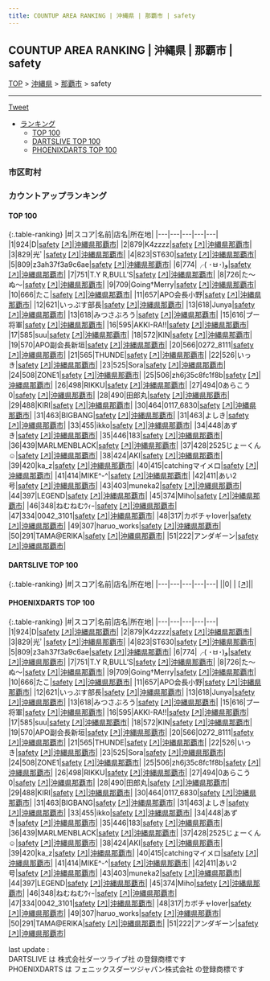 ```yaml
---
title: COUNTUP AREA RANKING | 沖縄県 | 那覇市 | safety
---
```

## COUNTUP AREA RANKING | 沖縄県 | 那覇市 | safety

[TOP](/darts/rank/) > [沖縄県](/darts/rank/沖縄県/) > [那覇市](/darts/rank/沖縄県/那覇市/) > safety

___

<a href="https://twitter.com/share?ref_src=twsrc%5Etfw" data-text="COUNTUP AREA RANKING | 沖縄県那覇市safety" class="twitter-share-button" data-hashtags="DARTSLIVE,PHOENIXDARTS,darts,ダーツ" data-show-count="false">Tweet</a>

* [ランキング](#カウントアップランキング)
    * [TOP 100](#top-100)
    * [DARTSLIVE TOP 100](#dartslive-top-100)
    * [PHOENIXDARTS TOP 100](#phoenixdarts-top-100)

### 市区町村

<ul>

</ul>

### カウントアップランキング

#### TOP 100



{:.table-ranking}
|#|スコア|名前|店名|所在地|
|---|---|---|---|---|
|1|924|<span class="rank-name-pd">D</span>|<a href="/darts/rank/shops/5648.html">safety</a> <a href="https://vs.phoenixdarts.com/jp/shop/shopDetailInfo/s_5648?s_seq=5648">[↗]</a>|<a href="/darts/rank/沖縄県/那覇市">沖縄県那覇市</a>|
|2|879|<span class="rank-name-pd">K4zzzz</span>|<a href="/darts/rank/shops/5648.html">safety</a> <a href="https://vs.phoenixdarts.com/jp/shop/shopDetailInfo/s_5648?s_seq=5648">[↗]</a>|<a href="/darts/rank/沖縄県/那覇市">沖縄県那覇市</a>|
|3|829|<span class="rank-name-pd">光ﾟ</span>|<a href="/darts/rank/shops/5648.html">safety</a> <a href="https://vs.phoenixdarts.com/jp/shop/shopDetailInfo/s_5648?s_seq=5648">[↗]</a>|<a href="/darts/rank/沖縄県/那覇市">沖縄県那覇市</a>|
|4|823|<span class="rank-name-pd">ST630</span>|<a href="/darts/rank/shops/5648.html">safety</a> <a href="https://vs.phoenixdarts.com/jp/shop/shopDetailInfo/s_5648?s_seq=5648">[↗]</a>|<a href="/darts/rank/沖縄県/那覇市">沖縄県那覇市</a>|
|5|809|<span class="rank-name-pd">z3ah37f3a9c6ae</span>|<a href="/darts/rank/shops/5648.html">safety</a> <a href="https://vs.phoenixdarts.com/jp/shop/shopDetailInfo/s_5648?s_seq=5648">[↗]</a>|<a href="/darts/rank/沖縄県/那覇市">沖縄県那覇市</a>|
|6|774|<span class="rank-name-pd">╭( ･ㅂ･)و</span>|<a href="/darts/rank/shops/5648.html">safety</a> <a href="https://vs.phoenixdarts.com/jp/shop/shopDetailInfo/s_5648?s_seq=5648">[↗]</a>|<a href="/darts/rank/沖縄県/那覇市">沖縄県那覇市</a>|
|7|751|<span class="rank-name-pd">T.Y R,BULL’S</span>|<a href="/darts/rank/shops/5648.html">safety</a> <a href="https://vs.phoenixdarts.com/jp/shop/shopDetailInfo/s_5648?s_seq=5648">[↗]</a>|<a href="/darts/rank/沖縄県/那覇市">沖縄県那覇市</a>|
|8|726|<span class="rank-name-pd">た～ぬ～</span>|<a href="/darts/rank/shops/5648.html">safety</a> <a href="https://vs.phoenixdarts.com/jp/shop/shopDetailInfo/s_5648?s_seq=5648">[↗]</a>|<a href="/darts/rank/沖縄県/那覇市">沖縄県那覇市</a>|
|9|709|<span class="rank-name-pd">Going†Merry</span>|<a href="/darts/rank/shops/5648.html">safety</a> <a href="https://vs.phoenixdarts.com/jp/shop/shopDetailInfo/s_5648?s_seq=5648">[↗]</a>|<a href="/darts/rank/沖縄県/那覇市">沖縄県那覇市</a>|
|10|666|<span class="rank-name-pd">たこ</span>|<a href="/darts/rank/shops/5648.html">safety</a> <a href="https://vs.phoenixdarts.com/jp/shop/shopDetailInfo/s_5648?s_seq=5648">[↗]</a>|<a href="/darts/rank/沖縄県/那覇市">沖縄県那覇市</a>|
|11|657|<span class="rank-name-pd">APO会長小野</span>|<a href="/darts/rank/shops/5648.html">safety</a> <a href="https://vs.phoenixdarts.com/jp/shop/shopDetailInfo/s_5648?s_seq=5648">[↗]</a>|<a href="/darts/rank/沖縄県/那覇市">沖縄県那覇市</a>|
|12|621|<span class="rank-name-pd">いっぷす部長</span>|<a href="/darts/rank/shops/5648.html">safety</a> <a href="https://vs.phoenixdarts.com/jp/shop/shopDetailInfo/s_5648?s_seq=5648">[↗]</a>|<a href="/darts/rank/沖縄県/那覇市">沖縄県那覇市</a>|
|13|618|<span class="rank-name-pd">Junya</span>|<a href="/darts/rank/shops/5648.html">safety</a> <a href="https://vs.phoenixdarts.com/jp/shop/shopDetailInfo/s_5648?s_seq=5648">[↗]</a>|<a href="/darts/rank/沖縄県/那覇市">沖縄県那覇市</a>|
|13|618|<span class="rank-name-pd">みつさぶろう</span>|<a href="/darts/rank/shops/5648.html">safety</a> <a href="https://vs.phoenixdarts.com/jp/shop/shopDetailInfo/s_5648?s_seq=5648">[↗]</a>|<a href="/darts/rank/沖縄県/那覇市">沖縄県那覇市</a>|
|15|616|<span class="rank-name-pd">プー将軍</span>|<a href="/darts/rank/shops/5648.html">safety</a> <a href="https://vs.phoenixdarts.com/jp/shop/shopDetailInfo/s_5648?s_seq=5648">[↗]</a>|<a href="/darts/rank/沖縄県/那覇市">沖縄県那覇市</a>|
|16|595|<span class="rank-name-pd">AKKI-RA!!</span>|<a href="/darts/rank/shops/5648.html">safety</a> <a href="https://vs.phoenixdarts.com/jp/shop/shopDetailInfo/s_5648?s_seq=5648">[↗]</a>|<a href="/darts/rank/沖縄県/那覇市">沖縄県那覇市</a>|
|17|585|<span class="rank-name-pd">suu</span>|<a href="/darts/rank/shops/5648.html">safety</a> <a href="https://vs.phoenixdarts.com/jp/shop/shopDetailInfo/s_5648?s_seq=5648">[↗]</a>|<a href="/darts/rank/沖縄県/那覇市">沖縄県那覇市</a>|
|18|572|<span class="rank-name-pd">KIN</span>|<a href="/darts/rank/shops/5648.html">safety</a> <a href="https://vs.phoenixdarts.com/jp/shop/shopDetailInfo/s_5648?s_seq=5648">[↗]</a>|<a href="/darts/rank/沖縄県/那覇市">沖縄県那覇市</a>|
|19|570|<span class="rank-name-pd">APO副会長新垣</span>|<a href="/darts/rank/shops/5648.html">safety</a> <a href="https://vs.phoenixdarts.com/jp/shop/shopDetailInfo/s_5648?s_seq=5648">[↗]</a>|<a href="/darts/rank/沖縄県/那覇市">沖縄県那覇市</a>|
|20|566|<span class="rank-name-pd">0272_8111</span>|<a href="/darts/rank/shops/5648.html">safety</a> <a href="https://vs.phoenixdarts.com/jp/shop/shopDetailInfo/s_5648?s_seq=5648">[↗]</a>|<a href="/darts/rank/沖縄県/那覇市">沖縄県那覇市</a>|
|21|565|<span class="rank-name-pd">THUNDE</span>|<a href="/darts/rank/shops/5648.html">safety</a> <a href="https://vs.phoenixdarts.com/jp/shop/shopDetailInfo/s_5648?s_seq=5648">[↗]</a>|<a href="/darts/rank/沖縄県/那覇市">沖縄県那覇市</a>|
|22|526|<span class="rank-name-pd">いっき</span>|<a href="/darts/rank/shops/5648.html">safety</a> <a href="https://vs.phoenixdarts.com/jp/shop/shopDetailInfo/s_5648?s_seq=5648">[↗]</a>|<a href="/darts/rank/沖縄県/那覇市">沖縄県那覇市</a>|
|23|525|<span class="rank-name-pd">Sora</span>|<a href="/darts/rank/shops/5648.html">safety</a> <a href="https://vs.phoenixdarts.com/jp/shop/shopDetailInfo/s_5648?s_seq=5648">[↗]</a>|<a href="/darts/rank/沖縄県/那覇市">沖縄県那覇市</a>|
|24|508|<span class="rank-name-pd">ZONE1</span>|<a href="/darts/rank/shops/5648.html">safety</a> <a href="https://vs.phoenixdarts.com/jp/shop/shopDetailInfo/s_5648?s_seq=5648">[↗]</a>|<a href="/darts/rank/沖縄県/那覇市">沖縄県那覇市</a>|
|25|506|<span class="rank-name-pd">zh6j35c8fc1f8b</span>|<a href="/darts/rank/shops/5648.html">safety</a> <a href="https://vs.phoenixdarts.com/jp/shop/shopDetailInfo/s_5648?s_seq=5648">[↗]</a>|<a href="/darts/rank/沖縄県/那覇市">沖縄県那覇市</a>|
|26|498|<span class="rank-name-pd">RIKKU</span>|<a href="/darts/rank/shops/5648.html">safety</a> <a href="https://vs.phoenixdarts.com/jp/shop/shopDetailInfo/s_5648?s_seq=5648">[↗]</a>|<a href="/darts/rank/沖縄県/那覇市">沖縄県那覇市</a>|
|27|494|<span class="rank-name-pd">0あらこう0</span>|<a href="/darts/rank/shops/5648.html">safety</a> <a href="https://vs.phoenixdarts.com/jp/shop/shopDetailInfo/s_5648?s_seq=5648">[↗]</a>|<a href="/darts/rank/沖縄県/那覇市">沖縄県那覇市</a>|
|28|490|<span class="rank-name-pd">田郎丸</span>|<a href="/darts/rank/shops/5648.html">safety</a> <a href="https://vs.phoenixdarts.com/jp/shop/shopDetailInfo/s_5648?s_seq=5648">[↗]</a>|<a href="/darts/rank/沖縄県/那覇市">沖縄県那覇市</a>|
|29|488|<span class="rank-name-pd">KIRI</span>|<a href="/darts/rank/shops/5648.html">safety</a> <a href="https://vs.phoenixdarts.com/jp/shop/shopDetailInfo/s_5648?s_seq=5648">[↗]</a>|<a href="/darts/rank/沖縄県/那覇市">沖縄県那覇市</a>|
|30|464|<span class="rank-name-pd">0117_6830</span>|<a href="/darts/rank/shops/5648.html">safety</a> <a href="https://vs.phoenixdarts.com/jp/shop/shopDetailInfo/s_5648?s_seq=5648">[↗]</a>|<a href="/darts/rank/沖縄県/那覇市">沖縄県那覇市</a>|
|31|463|<span class="rank-name-pd">BIGBANG</span>|<a href="/darts/rank/shops/5648.html">safety</a> <a href="https://vs.phoenixdarts.com/jp/shop/shopDetailInfo/s_5648?s_seq=5648">[↗]</a>|<a href="/darts/rank/沖縄県/那覇市">沖縄県那覇市</a>|
|31|463|<span class="rank-name-pd">よしき</span>|<a href="/darts/rank/shops/5648.html">safety</a> <a href="https://vs.phoenixdarts.com/jp/shop/shopDetailInfo/s_5648?s_seq=5648">[↗]</a>|<a href="/darts/rank/沖縄県/那覇市">沖縄県那覇市</a>|
|33|455|<span class="rank-name-pd">ikko</span>|<a href="/darts/rank/shops/5648.html">safety</a> <a href="https://vs.phoenixdarts.com/jp/shop/shopDetailInfo/s_5648?s_seq=5648">[↗]</a>|<a href="/darts/rank/沖縄県/那覇市">沖縄県那覇市</a>|
|34|448|<span class="rank-name-pd">あずき</span>|<a href="/darts/rank/shops/5648.html">safety</a> <a href="https://vs.phoenixdarts.com/jp/shop/shopDetailInfo/s_5648?s_seq=5648">[↗]</a>|<a href="/darts/rank/沖縄県/那覇市">沖縄県那覇市</a>|
|35|446|<span class="rank-name-pd">183</span>|<a href="/darts/rank/shops/5648.html">safety</a> <a href="https://vs.phoenixdarts.com/jp/shop/shopDetailInfo/s_5648?s_seq=5648">[↗]</a>|<a href="/darts/rank/沖縄県/那覇市">沖縄県那覇市</a>|
|36|439|<span class="rank-name-pd">MARLMENBLACK</span>|<a href="/darts/rank/shops/5648.html">safety</a> <a href="https://vs.phoenixdarts.com/jp/shop/shopDetailInfo/s_5648?s_seq=5648">[↗]</a>|<a href="/darts/rank/沖縄県/那覇市">沖縄県那覇市</a>|
|37|428|<span class="rank-name-pd">2525じょーくん☺︎</span>|<a href="/darts/rank/shops/5648.html">safety</a> <a href="https://vs.phoenixdarts.com/jp/shop/shopDetailInfo/s_5648?s_seq=5648">[↗]</a>|<a href="/darts/rank/沖縄県/那覇市">沖縄県那覇市</a>|
|38|424|<span class="rank-name-pd">AKI</span>|<a href="/darts/rank/shops/5648.html">safety</a> <a href="https://vs.phoenixdarts.com/jp/shop/shopDetailInfo/s_5648?s_seq=5648">[↗]</a>|<a href="/darts/rank/沖縄県/那覇市">沖縄県那覇市</a>|
|39|420|<span class="rank-name-pd">ka_z</span>|<a href="/darts/rank/shops/5648.html">safety</a> <a href="https://vs.phoenixdarts.com/jp/shop/shopDetailInfo/s_5648?s_seq=5648">[↗]</a>|<a href="/darts/rank/沖縄県/那覇市">沖縄県那覇市</a>|
|40|415|<span class="rank-name-pd">catchingマイメロ</span>|<a href="/darts/rank/shops/5648.html">safety</a> <a href="https://vs.phoenixdarts.com/jp/shop/shopDetailInfo/s_5648?s_seq=5648">[↗]</a>|<a href="/darts/rank/沖縄県/那覇市">沖縄県那覇市</a>|
|41|414|<span class="rank-name-pd">MIKE^-^</span>|<a href="/darts/rank/shops/5648.html">safety</a> <a href="https://vs.phoenixdarts.com/jp/shop/shopDetailInfo/s_5648?s_seq=5648">[↗]</a>|<a href="/darts/rank/沖縄県/那覇市">沖縄県那覇市</a>|
|42|411|<span class="rank-name-pd">あい2号</span>|<a href="/darts/rank/shops/5648.html">safety</a> <a href="https://vs.phoenixdarts.com/jp/shop/shopDetailInfo/s_5648?s_seq=5648">[↗]</a>|<a href="/darts/rank/沖縄県/那覇市">沖縄県那覇市</a>|
|43|403|<span class="rank-name-pd">muneka2</span>|<a href="/darts/rank/shops/5648.html">safety</a> <a href="https://vs.phoenixdarts.com/jp/shop/shopDetailInfo/s_5648?s_seq=5648">[↗]</a>|<a href="/darts/rank/沖縄県/那覇市">沖縄県那覇市</a>|
|44|397|<span class="rank-name-pd">LEGEND</span>|<a href="/darts/rank/shops/5648.html">safety</a> <a href="https://vs.phoenixdarts.com/jp/shop/shopDetailInfo/s_5648?s_seq=5648">[↗]</a>|<a href="/darts/rank/沖縄県/那覇市">沖縄県那覇市</a>|
|45|374|<span class="rank-name-pd">Miho</span>|<a href="/darts/rank/shops/5648.html">safety</a> <a href="https://vs.phoenixdarts.com/jp/shop/shopDetailInfo/s_5648?s_seq=5648">[↗]</a>|<a href="/darts/rank/沖縄県/那覇市">沖縄県那覇市</a>|
|46|348|<span class="rank-name-pd">ねむねむｳｨｰ</span>|<a href="/darts/rank/shops/5648.html">safety</a> <a href="https://vs.phoenixdarts.com/jp/shop/shopDetailInfo/s_5648?s_seq=5648">[↗]</a>|<a href="/darts/rank/沖縄県/那覇市">沖縄県那覇市</a>|
|47|334|<span class="rank-name-pd">0042_3101</span>|<a href="/darts/rank/shops/5648.html">safety</a> <a href="https://vs.phoenixdarts.com/jp/shop/shopDetailInfo/s_5648?s_seq=5648">[↗]</a>|<a href="/darts/rank/沖縄県/那覇市">沖縄県那覇市</a>|
|48|317|<span class="rank-name-pd">カボチャlover</span>|<a href="/darts/rank/shops/5648.html">safety</a> <a href="https://vs.phoenixdarts.com/jp/shop/shopDetailInfo/s_5648?s_seq=5648">[↗]</a>|<a href="/darts/rank/沖縄県/那覇市">沖縄県那覇市</a>|
|49|307|<span class="rank-name-pd">haruo_works</span>|<a href="/darts/rank/shops/5648.html">safety</a> <a href="https://vs.phoenixdarts.com/jp/shop/shopDetailInfo/s_5648?s_seq=5648">[↗]</a>|<a href="/darts/rank/沖縄県/那覇市">沖縄県那覇市</a>|
|50|291|<span class="rank-name-pd">TAMA@ERIKA</span>|<a href="/darts/rank/shops/5648.html">safety</a> <a href="https://vs.phoenixdarts.com/jp/shop/shopDetailInfo/s_5648?s_seq=5648">[↗]</a>|<a href="/darts/rank/沖縄県/那覇市">沖縄県那覇市</a>|
|51|222|<span class="rank-name-pd">アンダギーン</span>|<a href="/darts/rank/shops/5648.html">safety</a> <a href="https://vs.phoenixdarts.com/jp/shop/shopDetailInfo/s_5648?s_seq=5648">[↗]</a>|<a href="/darts/rank/沖縄県/那覇市">沖縄県那覇市</a>|


#### DARTSLIVE TOP 100



{:.table-ranking}
|#|スコア|名前|店名|所在地|
|---|---|---|---|---|
||0|<span class="rank-name-dl"> </span>|<a href="/darts/rank/shops/.html"></a> <a href="">[↗]</a>|<a href="/darts/rank//"></a>|


#### PHOENIXDARTS TOP 100



{:.table-ranking}
|#|スコア|名前|店名|所在地|
|---|---|---|---|---|
|1|924|<span class="rank-name-pd">D</span>|<a href="/darts/rank/shops/5648.html">safety</a> <a href="https://vs.phoenixdarts.com/jp/shop/shopDetailInfo/s_5648?s_seq=5648">[↗]</a>|<a href="/darts/rank/沖縄県/那覇市">沖縄県那覇市</a>|
|2|879|<span class="rank-name-pd">K4zzzz</span>|<a href="/darts/rank/shops/5648.html">safety</a> <a href="https://vs.phoenixdarts.com/jp/shop/shopDetailInfo/s_5648?s_seq=5648">[↗]</a>|<a href="/darts/rank/沖縄県/那覇市">沖縄県那覇市</a>|
|3|829|<span class="rank-name-pd">光ﾟ</span>|<a href="/darts/rank/shops/5648.html">safety</a> <a href="https://vs.phoenixdarts.com/jp/shop/shopDetailInfo/s_5648?s_seq=5648">[↗]</a>|<a href="/darts/rank/沖縄県/那覇市">沖縄県那覇市</a>|
|4|823|<span class="rank-name-pd">ST630</span>|<a href="/darts/rank/shops/5648.html">safety</a> <a href="https://vs.phoenixdarts.com/jp/shop/shopDetailInfo/s_5648?s_seq=5648">[↗]</a>|<a href="/darts/rank/沖縄県/那覇市">沖縄県那覇市</a>|
|5|809|<span class="rank-name-pd">z3ah37f3a9c6ae</span>|<a href="/darts/rank/shops/5648.html">safety</a> <a href="https://vs.phoenixdarts.com/jp/shop/shopDetailInfo/s_5648?s_seq=5648">[↗]</a>|<a href="/darts/rank/沖縄県/那覇市">沖縄県那覇市</a>|
|6|774|<span class="rank-name-pd">╭( ･ㅂ･)و</span>|<a href="/darts/rank/shops/5648.html">safety</a> <a href="https://vs.phoenixdarts.com/jp/shop/shopDetailInfo/s_5648?s_seq=5648">[↗]</a>|<a href="/darts/rank/沖縄県/那覇市">沖縄県那覇市</a>|
|7|751|<span class="rank-name-pd">T.Y R,BULL’S</span>|<a href="/darts/rank/shops/5648.html">safety</a> <a href="https://vs.phoenixdarts.com/jp/shop/shopDetailInfo/s_5648?s_seq=5648">[↗]</a>|<a href="/darts/rank/沖縄県/那覇市">沖縄県那覇市</a>|
|8|726|<span class="rank-name-pd">た～ぬ～</span>|<a href="/darts/rank/shops/5648.html">safety</a> <a href="https://vs.phoenixdarts.com/jp/shop/shopDetailInfo/s_5648?s_seq=5648">[↗]</a>|<a href="/darts/rank/沖縄県/那覇市">沖縄県那覇市</a>|
|9|709|<span class="rank-name-pd">Going†Merry</span>|<a href="/darts/rank/shops/5648.html">safety</a> <a href="https://vs.phoenixdarts.com/jp/shop/shopDetailInfo/s_5648?s_seq=5648">[↗]</a>|<a href="/darts/rank/沖縄県/那覇市">沖縄県那覇市</a>|
|10|666|<span class="rank-name-pd">たこ</span>|<a href="/darts/rank/shops/5648.html">safety</a> <a href="https://vs.phoenixdarts.com/jp/shop/shopDetailInfo/s_5648?s_seq=5648">[↗]</a>|<a href="/darts/rank/沖縄県/那覇市">沖縄県那覇市</a>|
|11|657|<span class="rank-name-pd">APO会長小野</span>|<a href="/darts/rank/shops/5648.html">safety</a> <a href="https://vs.phoenixdarts.com/jp/shop/shopDetailInfo/s_5648?s_seq=5648">[↗]</a>|<a href="/darts/rank/沖縄県/那覇市">沖縄県那覇市</a>|
|12|621|<span class="rank-name-pd">いっぷす部長</span>|<a href="/darts/rank/shops/5648.html">safety</a> <a href="https://vs.phoenixdarts.com/jp/shop/shopDetailInfo/s_5648?s_seq=5648">[↗]</a>|<a href="/darts/rank/沖縄県/那覇市">沖縄県那覇市</a>|
|13|618|<span class="rank-name-pd">Junya</span>|<a href="/darts/rank/shops/5648.html">safety</a> <a href="https://vs.phoenixdarts.com/jp/shop/shopDetailInfo/s_5648?s_seq=5648">[↗]</a>|<a href="/darts/rank/沖縄県/那覇市">沖縄県那覇市</a>|
|13|618|<span class="rank-name-pd">みつさぶろう</span>|<a href="/darts/rank/shops/5648.html">safety</a> <a href="https://vs.phoenixdarts.com/jp/shop/shopDetailInfo/s_5648?s_seq=5648">[↗]</a>|<a href="/darts/rank/沖縄県/那覇市">沖縄県那覇市</a>|
|15|616|<span class="rank-name-pd">プー将軍</span>|<a href="/darts/rank/shops/5648.html">safety</a> <a href="https://vs.phoenixdarts.com/jp/shop/shopDetailInfo/s_5648?s_seq=5648">[↗]</a>|<a href="/darts/rank/沖縄県/那覇市">沖縄県那覇市</a>|
|16|595|<span class="rank-name-pd">AKKI-RA!!</span>|<a href="/darts/rank/shops/5648.html">safety</a> <a href="https://vs.phoenixdarts.com/jp/shop/shopDetailInfo/s_5648?s_seq=5648">[↗]</a>|<a href="/darts/rank/沖縄県/那覇市">沖縄県那覇市</a>|
|17|585|<span class="rank-name-pd">suu</span>|<a href="/darts/rank/shops/5648.html">safety</a> <a href="https://vs.phoenixdarts.com/jp/shop/shopDetailInfo/s_5648?s_seq=5648">[↗]</a>|<a href="/darts/rank/沖縄県/那覇市">沖縄県那覇市</a>|
|18|572|<span class="rank-name-pd">KIN</span>|<a href="/darts/rank/shops/5648.html">safety</a> <a href="https://vs.phoenixdarts.com/jp/shop/shopDetailInfo/s_5648?s_seq=5648">[↗]</a>|<a href="/darts/rank/沖縄県/那覇市">沖縄県那覇市</a>|
|19|570|<span class="rank-name-pd">APO副会長新垣</span>|<a href="/darts/rank/shops/5648.html">safety</a> <a href="https://vs.phoenixdarts.com/jp/shop/shopDetailInfo/s_5648?s_seq=5648">[↗]</a>|<a href="/darts/rank/沖縄県/那覇市">沖縄県那覇市</a>|
|20|566|<span class="rank-name-pd">0272_8111</span>|<a href="/darts/rank/shops/5648.html">safety</a> <a href="https://vs.phoenixdarts.com/jp/shop/shopDetailInfo/s_5648?s_seq=5648">[↗]</a>|<a href="/darts/rank/沖縄県/那覇市">沖縄県那覇市</a>|
|21|565|<span class="rank-name-pd">THUNDE</span>|<a href="/darts/rank/shops/5648.html">safety</a> <a href="https://vs.phoenixdarts.com/jp/shop/shopDetailInfo/s_5648?s_seq=5648">[↗]</a>|<a href="/darts/rank/沖縄県/那覇市">沖縄県那覇市</a>|
|22|526|<span class="rank-name-pd">いっき</span>|<a href="/darts/rank/shops/5648.html">safety</a> <a href="https://vs.phoenixdarts.com/jp/shop/shopDetailInfo/s_5648?s_seq=5648">[↗]</a>|<a href="/darts/rank/沖縄県/那覇市">沖縄県那覇市</a>|
|23|525|<span class="rank-name-pd">Sora</span>|<a href="/darts/rank/shops/5648.html">safety</a> <a href="https://vs.phoenixdarts.com/jp/shop/shopDetailInfo/s_5648?s_seq=5648">[↗]</a>|<a href="/darts/rank/沖縄県/那覇市">沖縄県那覇市</a>|
|24|508|<span class="rank-name-pd">ZONE1</span>|<a href="/darts/rank/shops/5648.html">safety</a> <a href="https://vs.phoenixdarts.com/jp/shop/shopDetailInfo/s_5648?s_seq=5648">[↗]</a>|<a href="/darts/rank/沖縄県/那覇市">沖縄県那覇市</a>|
|25|506|<span class="rank-name-pd">zh6j35c8fc1f8b</span>|<a href="/darts/rank/shops/5648.html">safety</a> <a href="https://vs.phoenixdarts.com/jp/shop/shopDetailInfo/s_5648?s_seq=5648">[↗]</a>|<a href="/darts/rank/沖縄県/那覇市">沖縄県那覇市</a>|
|26|498|<span class="rank-name-pd">RIKKU</span>|<a href="/darts/rank/shops/5648.html">safety</a> <a href="https://vs.phoenixdarts.com/jp/shop/shopDetailInfo/s_5648?s_seq=5648">[↗]</a>|<a href="/darts/rank/沖縄県/那覇市">沖縄県那覇市</a>|
|27|494|<span class="rank-name-pd">0あらこう0</span>|<a href="/darts/rank/shops/5648.html">safety</a> <a href="https://vs.phoenixdarts.com/jp/shop/shopDetailInfo/s_5648?s_seq=5648">[↗]</a>|<a href="/darts/rank/沖縄県/那覇市">沖縄県那覇市</a>|
|28|490|<span class="rank-name-pd">田郎丸</span>|<a href="/darts/rank/shops/5648.html">safety</a> <a href="https://vs.phoenixdarts.com/jp/shop/shopDetailInfo/s_5648?s_seq=5648">[↗]</a>|<a href="/darts/rank/沖縄県/那覇市">沖縄県那覇市</a>|
|29|488|<span class="rank-name-pd">KIRI</span>|<a href="/darts/rank/shops/5648.html">safety</a> <a href="https://vs.phoenixdarts.com/jp/shop/shopDetailInfo/s_5648?s_seq=5648">[↗]</a>|<a href="/darts/rank/沖縄県/那覇市">沖縄県那覇市</a>|
|30|464|<span class="rank-name-pd">0117_6830</span>|<a href="/darts/rank/shops/5648.html">safety</a> <a href="https://vs.phoenixdarts.com/jp/shop/shopDetailInfo/s_5648?s_seq=5648">[↗]</a>|<a href="/darts/rank/沖縄県/那覇市">沖縄県那覇市</a>|
|31|463|<span class="rank-name-pd">BIGBANG</span>|<a href="/darts/rank/shops/5648.html">safety</a> <a href="https://vs.phoenixdarts.com/jp/shop/shopDetailInfo/s_5648?s_seq=5648">[↗]</a>|<a href="/darts/rank/沖縄県/那覇市">沖縄県那覇市</a>|
|31|463|<span class="rank-name-pd">よしき</span>|<a href="/darts/rank/shops/5648.html">safety</a> <a href="https://vs.phoenixdarts.com/jp/shop/shopDetailInfo/s_5648?s_seq=5648">[↗]</a>|<a href="/darts/rank/沖縄県/那覇市">沖縄県那覇市</a>|
|33|455|<span class="rank-name-pd">ikko</span>|<a href="/darts/rank/shops/5648.html">safety</a> <a href="https://vs.phoenixdarts.com/jp/shop/shopDetailInfo/s_5648?s_seq=5648">[↗]</a>|<a href="/darts/rank/沖縄県/那覇市">沖縄県那覇市</a>|
|34|448|<span class="rank-name-pd">あずき</span>|<a href="/darts/rank/shops/5648.html">safety</a> <a href="https://vs.phoenixdarts.com/jp/shop/shopDetailInfo/s_5648?s_seq=5648">[↗]</a>|<a href="/darts/rank/沖縄県/那覇市">沖縄県那覇市</a>|
|35|446|<span class="rank-name-pd">183</span>|<a href="/darts/rank/shops/5648.html">safety</a> <a href="https://vs.phoenixdarts.com/jp/shop/shopDetailInfo/s_5648?s_seq=5648">[↗]</a>|<a href="/darts/rank/沖縄県/那覇市">沖縄県那覇市</a>|
|36|439|<span class="rank-name-pd">MARLMENBLACK</span>|<a href="/darts/rank/shops/5648.html">safety</a> <a href="https://vs.phoenixdarts.com/jp/shop/shopDetailInfo/s_5648?s_seq=5648">[↗]</a>|<a href="/darts/rank/沖縄県/那覇市">沖縄県那覇市</a>|
|37|428|<span class="rank-name-pd">2525じょーくん☺︎</span>|<a href="/darts/rank/shops/5648.html">safety</a> <a href="https://vs.phoenixdarts.com/jp/shop/shopDetailInfo/s_5648?s_seq=5648">[↗]</a>|<a href="/darts/rank/沖縄県/那覇市">沖縄県那覇市</a>|
|38|424|<span class="rank-name-pd">AKI</span>|<a href="/darts/rank/shops/5648.html">safety</a> <a href="https://vs.phoenixdarts.com/jp/shop/shopDetailInfo/s_5648?s_seq=5648">[↗]</a>|<a href="/darts/rank/沖縄県/那覇市">沖縄県那覇市</a>|
|39|420|<span class="rank-name-pd">ka_z</span>|<a href="/darts/rank/shops/5648.html">safety</a> <a href="https://vs.phoenixdarts.com/jp/shop/shopDetailInfo/s_5648?s_seq=5648">[↗]</a>|<a href="/darts/rank/沖縄県/那覇市">沖縄県那覇市</a>|
|40|415|<span class="rank-name-pd">catchingマイメロ</span>|<a href="/darts/rank/shops/5648.html">safety</a> <a href="https://vs.phoenixdarts.com/jp/shop/shopDetailInfo/s_5648?s_seq=5648">[↗]</a>|<a href="/darts/rank/沖縄県/那覇市">沖縄県那覇市</a>|
|41|414|<span class="rank-name-pd">MIKE^-^</span>|<a href="/darts/rank/shops/5648.html">safety</a> <a href="https://vs.phoenixdarts.com/jp/shop/shopDetailInfo/s_5648?s_seq=5648">[↗]</a>|<a href="/darts/rank/沖縄県/那覇市">沖縄県那覇市</a>|
|42|411|<span class="rank-name-pd">あい2号</span>|<a href="/darts/rank/shops/5648.html">safety</a> <a href="https://vs.phoenixdarts.com/jp/shop/shopDetailInfo/s_5648?s_seq=5648">[↗]</a>|<a href="/darts/rank/沖縄県/那覇市">沖縄県那覇市</a>|
|43|403|<span class="rank-name-pd">muneka2</span>|<a href="/darts/rank/shops/5648.html">safety</a> <a href="https://vs.phoenixdarts.com/jp/shop/shopDetailInfo/s_5648?s_seq=5648">[↗]</a>|<a href="/darts/rank/沖縄県/那覇市">沖縄県那覇市</a>|
|44|397|<span class="rank-name-pd">LEGEND</span>|<a href="/darts/rank/shops/5648.html">safety</a> <a href="https://vs.phoenixdarts.com/jp/shop/shopDetailInfo/s_5648?s_seq=5648">[↗]</a>|<a href="/darts/rank/沖縄県/那覇市">沖縄県那覇市</a>|
|45|374|<span class="rank-name-pd">Miho</span>|<a href="/darts/rank/shops/5648.html">safety</a> <a href="https://vs.phoenixdarts.com/jp/shop/shopDetailInfo/s_5648?s_seq=5648">[↗]</a>|<a href="/darts/rank/沖縄県/那覇市">沖縄県那覇市</a>|
|46|348|<span class="rank-name-pd">ねむねむｳｨｰ</span>|<a href="/darts/rank/shops/5648.html">safety</a> <a href="https://vs.phoenixdarts.com/jp/shop/shopDetailInfo/s_5648?s_seq=5648">[↗]</a>|<a href="/darts/rank/沖縄県/那覇市">沖縄県那覇市</a>|
|47|334|<span class="rank-name-pd">0042_3101</span>|<a href="/darts/rank/shops/5648.html">safety</a> <a href="https://vs.phoenixdarts.com/jp/shop/shopDetailInfo/s_5648?s_seq=5648">[↗]</a>|<a href="/darts/rank/沖縄県/那覇市">沖縄県那覇市</a>|
|48|317|<span class="rank-name-pd">カボチャlover</span>|<a href="/darts/rank/shops/5648.html">safety</a> <a href="https://vs.phoenixdarts.com/jp/shop/shopDetailInfo/s_5648?s_seq=5648">[↗]</a>|<a href="/darts/rank/沖縄県/那覇市">沖縄県那覇市</a>|
|49|307|<span class="rank-name-pd">haruo_works</span>|<a href="/darts/rank/shops/5648.html">safety</a> <a href="https://vs.phoenixdarts.com/jp/shop/shopDetailInfo/s_5648?s_seq=5648">[↗]</a>|<a href="/darts/rank/沖縄県/那覇市">沖縄県那覇市</a>|
|50|291|<span class="rank-name-pd">TAMA@ERIKA</span>|<a href="/darts/rank/shops/5648.html">safety</a> <a href="https://vs.phoenixdarts.com/jp/shop/shopDetailInfo/s_5648?s_seq=5648">[↗]</a>|<a href="/darts/rank/沖縄県/那覇市">沖縄県那覇市</a>|
|51|222|<span class="rank-name-pd">アンダギーン</span>|<a href="/darts/rank/shops/5648.html">safety</a> <a href="https://vs.phoenixdarts.com/jp/shop/shopDetailInfo/s_5648?s_seq=5648">[↗]</a>|<a href="/darts/rank/沖縄県/那覇市">沖縄県那覇市</a>|


<div class="footer border-top border-gray-light mt-5 pt-3 text-right text-gray">
    last update : <span style="font-weight: italic" id="foot_last_modified"></span><br />
    DARTSLIVE は 株式会社ダーツライブ社 の登録商標です<br />
    PHOENIXDARTS は フェニックスダーツジャパン株式会社 の登録商標です<br />
</div>

<script src="https://cdnjs.cloudflare.com/ajax/libs/jquery.tablesorter/2.31.3/js/jquery.tablesorter.min.js" integrity="sha512-qzgd5cYSZcosqpzpn7zF2ZId8f/8CHmFKZ8j7mU4OUXTNRd5g+ZHBPsgKEwoqxCtdQvExE5LprwwPAgoicguNg==" crossorigin="anonymous" referrerpolicy="no-referrer"></script>
<link rel="stylesheet" href="https://cdnjs.cloudflare.com/ajax/libs/jquery.tablesorter/2.31.3/css/theme.default.min.css" integrity="sha512-wghhOJkjQX0Lh3NSWvNKeZ0ZpNn+SPVXX1Qyc9OCaogADktxrBiBdKGDoqVUOyhStvMBmJQ8ZdMHiR3wuEq8+w==" crossorigin="anonymous" referrerpolicy="no-referrer" />
<script>
$(function() {
    $(".table-ranking").tablesorter({sortList:[[0, 0]]});
    $("#foot_last_modified").text(formatDate(new Date(document.lastModified), 'yyyy-MM-dd HH:mm:ss'));
});
</script>

<script async src="https://platform.twitter.com/widgets.js" charset="utf-8"></script>